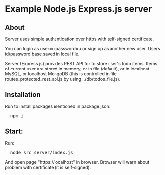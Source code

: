 # Example Node.js Express.js server

## About

Server uses simple authentication over https with self-signed certificate.

You can login as user=u password=u or sign up as another new user.
Users id/password base saved in local file.

Server (Express.js) provides REST API for to store user's todo items.
Items of current user are stored in memory, or in file (default), or in localhost MySQL, or localhost MongoDB
(this is controlled in file routes_protected_rest_api.js by using ../db/todos_file.js).

## Installation

Run to install packages mentioned in package.json:
<pre>
  npm i
</pre>


## Start:

Run:
<pre>
  node src_server/index.js
</pre>
And open page "https://localhost" in browser.
Browser will warn about problem with certificate (it is self-signed).
